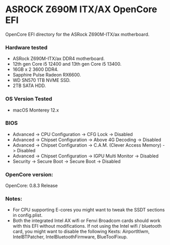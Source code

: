 # ASROCK Z690M ITX/AX OpenCore EFI
OpenCore EFI directory for the ASRock Z690M-ITX/ax motherboard.


### Hardware tested

- ASRock Z690M-ITX/ax DDR4 motherboard.
- 12th gen Core i5 12400 and 13th gen Core i5 13400.
- 16GB x 2 3600 DDR4.
- Sapphire Pulse Radeon RX6600.
- WD SN570 1TB NVME SSD.
- 2TB SATA HDD.


### OS Version Tested

- macOS Monterey 12.x


### BIOS

- Advanced -> CPU Configuration -> CFG Lock -> Disabled
- Advanced -> Chipset Configuration -> Above 4G Decoding -> Disabled
- Advanced -> Chipset Configuration -> C.A.M. (Clever Access Memory) -> Disabled
- Advanced -> Chipset Configuration -> IGPU Multi Monitor -> Disabled
- Security -> Secure Boot -> Secure Boot -> Disabled

### OpenCore version:

OpenCore: 0.8.3 Release


### Notes:

- For CPU supporting E-cores you might want to tweak the SSDT sections in config.plist.
- Both the integrated Intel AX wifi or Fenvi Broadcom cards should work with this EFI without modifications. If not using the Intel wifi / bluetooth card, you might want to disable the following Kexts: AirportItlwm, IntelBTPatcher, IntelBluetoothFirmware, BlueToolFixup.
 
